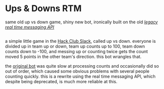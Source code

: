 # Ups & Downs RTM

same old up vs down game, shiny new bot, ironically built on the old [_legacy real time messaging API_](https://api.slack.com/legacy/rtm)

##

a simple little game in the [Hack Club Slack](https://hackclub.com/slack/), called up vs down. everyone is divided up in team up or down, team up counts up to 100, team down counts down to -100, and messing up or counting twice gets the count moved 5 points in the other team's direction. this bot wrangles that.

the [original bot](https://github.com/mrhappyma/slack-ups-and-downs) was quite slow at processing counts and occasionally did so out of order, which caused some obvious problems with several people counting quickly. this is a rewrite using the real time messaging API, which despite being deprecated, is much more reliable at this.
